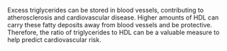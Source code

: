 ﻿Excess triglycerides can be stored in blood vessels, contributing to atherosclerosis and cardiovascular disease. Higher amounts of HDL can carry these
fatty deposits away from blood vessels and be protective. Therefore, the ratio of triglycerides to HDL can be a valuable measure to help predict
cardiovascular risk.
